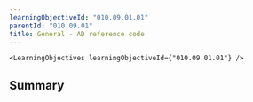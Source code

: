 ```yaml
---
learningObjectiveId: "010.09.01.01"
parentId: "010.09.01"
title: General - AD reference code
---
```


```tsx eval
<LearningObjectives learningObjectiveId={"010.09.01.01"} />
```

## Summary
